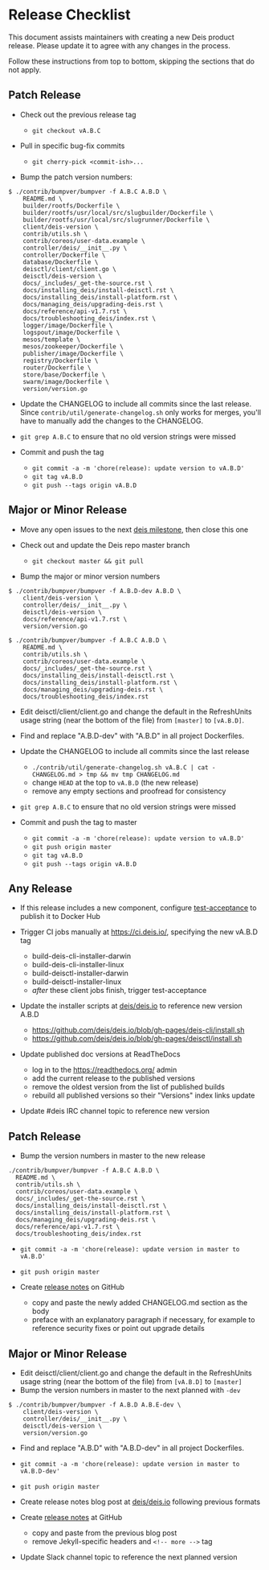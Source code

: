 # Release Checklist

This document assists maintainers with creating a new Deis product release.
Please update it to agree with any changes in the process.

Follow these instructions from top to bottom, skipping the sections that do
not apply.

## Patch Release

- Check out the previous release tag

  - `git checkout vA.B.C`

- Pull in specific bug-fix commits

  - `git cherry-pick <commit-ish>...`

- Bump the patch version numbers:

```
$ ./contrib/bumpver/bumpver -f A.B.C A.B.D \
    README.md \
    builder/rootfs/Dockerfile \
    builder/rootfs/usr/local/src/slugbuilder/Dockerfile \
    builder/rootfs/usr/local/src/slugrunner/Dockerfile \
    client/deis-version \
    contrib/utils.sh \
    contrib/coreos/user-data.example \
    controller/deis/__init__.py \
    controller/Dockerfile \
    database/Dockerfile \
    deisctl/client/client.go \
    deisctl/deis-version \
    docs/_includes/_get-the-source.rst \
    docs/installing_deis/install-deisctl.rst \
    docs/installing_deis/install-platform.rst \
    docs/managing_deis/upgrading-deis.rst \
    docs/reference/api-v1.7.rst \
    docs/troubleshooting_deis/index.rst \
    logger/image/Dockerfile \
    logspout/image/Dockerfile \
    mesos/template \
    mesos/zookeeper/Dockerfile \
    publisher/image/Dockerfile \
    registry/Dockerfile \
    router/Dockerfile \
    store/base/Dockerfile \
    swarm/image/Dockerfile \
    version/version.go
```

- Update the CHANGELOG to include all commits since the last release. Since
  `contrib/util/generate-changelog.sh` only works for merges, you'll have
  to manually add the changes to the CHANGELOG.

- `git grep A.B.C` to ensure that no old version strings were missed

- Commit and push the tag

  - `git commit -a -m 'chore(release): update version to vA.B.D'`
  - `git tag vA.B.D`
  - `git push --tags origin vA.B.D`


## Major or Minor Release

- Move any open issues to the next [deis milestone][], then close this one
- Check out and update the Deis repo master branch

  - `git checkout master && git pull`

- Bump the major or minor version numbers

```
$ ./contrib/bumpver/bumpver -f A.B.D-dev A.B.D \
    client/deis-version \
    controller/deis/__init__.py \
    deisctl/deis-version \
    docs/reference/api-v1.7.rst \
    version/version.go

$ ./contrib/bumpver/bumpver -f A.B.C A.B.D \
    README.md \
    contrib/utils.sh \
    contrib/coreos/user-data.example \
    docs/_includes/_get-the-source.rst \
    docs/installing_deis/install-deisctl.rst \
    docs/installing_deis/install-platform.rst \
    docs/managing_deis/upgrading-deis.rst \
    docs/troubleshooting_deis/index.rst
```

  - Edit deisctl/client/client.go and change the default in the RefreshUnits usage string
    (near the bottom of the file) from `[master]` to `[vA.B.D]`.

  - Find and replace "A.B.D-dev" with "A.B.D" in all project Dockerfiles.

- Update the CHANGELOG to include all commits since the last release

  - `./contrib/util/generate-changelog.sh vA.B.C | cat - CHANGELOG.md > tmp && mv tmp CHANGELOG.md`
  - change `HEAD` at the top to `vA.B.D` (the new release)
  - remove any empty sections and proofread for consistency

- `git grep A.B.C` to ensure that no old version strings were missed

- Commit and push the tag to master

  - `git commit -a -m 'chore(release): update version to vA.B.D'`
  - `git push origin master`
  - `git tag vA.B.D`
  - `git push --tags origin vA.B.D`


## Any Release

- If this release includes a new component, configure [test-acceptance][] to publish it to Docker Hub

- Trigger CI jobs manually at <https://ci.deis.io/>, specifying the new vA.B.D tag

  - build-deis-cli-installer-darwin
  - build-deis-cli-installer-linux
  - build-deisctl-installer-darwin
  - build-deisctl-installer-linux
  - *after* these client jobs finish, trigger test-acceptance

- Update the installer scripts at [deis/deis.io][] to reference new version A.B.D

  - <https://github.com/deis/deis.io/blob/gh-pages/deis-cli/install.sh>
  - <https://github.com/deis/deis.io/blob/gh-pages/deisctl/install.sh>

- Update published doc versions at ReadTheDocs

  - log in to the <https://readthedocs.org/> admin
  - add the current release to the published versions
  - remove the oldest version from the list of published builds
  - rebuild all published versions so their "Versions" index links update

- Update #deis IRC channel topic to reference new version


## Patch Release

- Bump the version numbers in master to the new release

```
./contrib/bumpver/bumpver -f A.B.C A.B.D \
  README.md \
  contrib/utils.sh \
  contrib/coreos/user-data.example \
  docs/_includes/_get-the-source.rst \
  docs/installing_deis/install-deisctl.rst \
  docs/installing_deis/install-platform.rst \
  docs/managing_deis/upgrading-deis.rst \
  docs/reference/api-v1.7.rst \
  docs/troubleshooting_deis/index.rst
```

  - `git commit -a -m 'chore(release): update version in master to vA.B.D'`
  - `git push origin master`

- Create [release notes][] on GitHub

  - copy and paste the newly added CHANGELOG.md section as the body
  - preface with an explanatory paragraph if necessary, for example to reference
    security fixes or point out upgrade details


## Major or Minor Release

- Edit deisctl/client/client.go and change the default in the RefreshUnits usage string
  (near the bottom of the file) from `[vA.B.D]` to `[master]`
- Bump the version numbers in master to the next planned with `-dev`

```
$ ./contrib/bumpver/bumpver -f A.B.D A.B.E-dev \
    client/deis-version \
    controller/deis/__init__.py \
    deisctl/deis-version \
    version/version.go
```

  - Find and replace "A.B.D" with "A.B.D-dev" in all project Dockerfiles.
  - `git commit -a -m 'chore(release): update version in master to vA.B.D-dev'`
  - `git push origin master`

- Create release notes blog post at [deis/deis.io][] following previous formats
- Create [release notes][] at GitHub

  - copy and paste from the previous blog post
  - remove Jekyll-specific headers and `<!-- more -->` tag

- Update Slack channel topic to reference the next planned version


[deis milestone]: https://github.com/deis/deis/issues/milestones
[deis open issues]: https://github.com/deis/deis/issues?state=open
[changelog script]: https://github.com/deis/deis/blob/master/contrib/util/generate-changelog.sh
[release notes]: https://github.com/deis/deis/releases
[deis/deis.io]: https://github.com/deis/deis.io
[test-acceptance]: https://ci.deis.io/job/test-acceptance/configure
